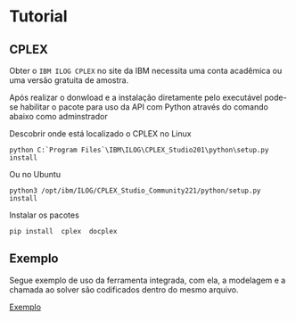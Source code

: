 # Tutorial

## CPLEX

Obter o `IBM ILOG CPLEX` no site da IBM necessita uma conta acadêmica ou uma versão gratuita de amostra.

Após realizar o donwload e a instalação diretamente pelo executável pode-se habilitar o pacote para uso da API com Python através do comando abaixo como adminstrador

Descobrir onde está localizado o CPLEX no Linux

    python C:`Program Files`\IBM\ILOG\CPLEX_Studio201\python\setup.py install

Ou no Ubuntu

    python3 /opt/ibm/ILOG/CPLEX_Studio_Community221/python/setup.py install

Instalar os pacotes

    pip install  cplex  docplex

## Exemplo

Segue exemplo de uso da ferramenta integrada, com ela, a modelagem e a chamada ao solver são codificados dentro do mesmo arquivo.

[Exemplo](lp.ipynb)
